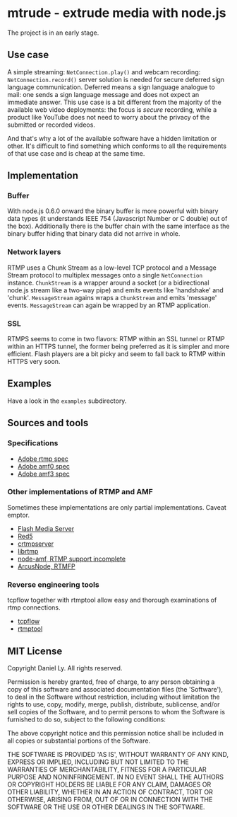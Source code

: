 # mtrude - extrude media with node.js

The project is in an early stage.

## Use case

A simple streaming: `NetConnection.play()` and webcam recording: `NetConnection.record()`
server solution is needed for secure deferred sign language communication. Deferred means
a sign language analogue to mail: one sends a sign language message and does not expect
an immediate answer. This use case is a bit different from the majority of the available
web video deployments: the focus is *secure* recording, while a product like YouTube does
not need to worry about the privacy of the submitted or recorded videos.

And that's why a lot of the available software have a hidden limitation or other. It's
difficult to find something which conforms to all the requirements of that use case and
is cheap at the same time.

## Implementation

### Buffer

With node.js 0.6.0 onward the binary buffer is more powerful with binary data types (it
understands IEEE 754 (Javascript Number or C double) out of the box). Additionally there
is the buffer chain with the same interface as the binary buffer hiding that binary data
did not arrive in whole.

### Network layers

RTMP uses a Chunk Stream as a low-level TCP protocol and a Message Stream protocol 
to multiplex messages onto a single `NetConnection` instance. `ChunkStream` is a wrapper
around a socket (or a bidirectional node.js stream like a two-way pipe) and emits
events like 'handshake' and 'chunk'. `MessageStream` agains wraps a `ChunkStream` and
emits 'message' events. `MessageStream` can again be wrapped by an RTMP application.

### SSL

RTMPS seems to come in two flavors: RTMP within an SSL tunnel or RTMP within an HTTPS
tunnel, the former being preferred as it is simpler and more efficient. Flash players
are a bit picky and seem to fall back to RTMP within HTTPS very soon.

## Examples

Have a look in the `examples` subdirectory.

## Sources and tools

### Specifications

- [Adobe rtmp spec](http://wwwimages.adobe.com/www.adobe.com/content/dam/Adobe/en/devnet/rtmp/pdf/rtmp_specification_1.0.pdf)
- [Adobe amf0 spec](http://opensource.adobe.com/wiki/download/attachments/1114283/amf0_spec_121207.pdf)
- [Adobe amf3 spec](http://opensource.adobe.com/wiki/download/attachments/1114283/amf3_spec_05_05_08.pdf)

### Other implementations of RTMP and AMF

Sometimes these implementations are only partial implementations. Caveat emptor.

- [Flash Media Server](http://www.adobe.com/products/flashmediaserver/)
- [Red5](http://red5.org)
- [crtmpserver](http://rtmpd.com)
- [librtmp](http://coderepos.org/share/browser/lang/c/librtmp/rtmp.c)
- [node-amf, RTMP support incomplete](http://timwhitlock.info/blog/2010/08/07/node-amf-and-node-rtmp)
- [ArcusNode, RTMFP](https://github.com/OpenRTMFP/ArcusNode)

### Reverse engineering tools

tcpflow together with rtmptool allow easy and thorough examinations of rtmp connections.

- [tcpflow](http://afflib.org/software/tcpflow)
- [rtmptool](https://bitbucket.org/intgr/rtmptool)

## MIT License

 Copyright Daniel Ly. All rights reserved.

 Permission is hereby granted, free of charge, to any person obtaining
 a copy of this software and associated documentation files (the
 'Software'), to deal in the Software without restriction, including
 without limitation the rights to use, copy, modify, merge, publish,
 distribute, sublicense, and/or sell copies of the Software, and to
 permit persons to whom the Software is furnished to do so, subject to
 the following conditions:

 The above copyright notice and this permission notice shall be
 included in all copies or substantial portions of the Software.

 THE SOFTWARE IS PROVIDED 'AS IS', WITHOUT WARRANTY OF ANY KIND,
 EXPRESS OR IMPLIED, INCLUDING BUT NOT LIMITED TO THE WARRANTIES OF
 MERCHANTABILITY, FITNESS FOR A PARTICULAR PURPOSE AND NONINFRINGEMENT.
 IN NO EVENT SHALL THE AUTHORS OR COPYRIGHT HOLDERS BE LIABLE FOR ANY
 CLAIM, DAMAGES OR OTHER LIABILITY, WHETHER IN AN ACTION OF CONTRACT,
 TORT OR OTHERWISE, ARISING FROM, OUT OF OR IN CONNECTION WITH THE
 SOFTWARE OR THE USE OR OTHER DEALINGS IN THE SOFTWARE.